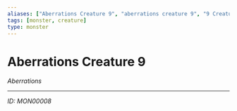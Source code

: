 ```yaml
---
aliases: ["Aberrations Creature 9", "aberrations creature 9", "9 Creature Aberrations"]
tags: [monster, creature]
type: monster
---
```


# Aberrations Creature 9

*Aberrations*

---
*ID: MON00008*